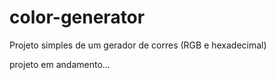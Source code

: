 # color-generator
Projeto simples de um gerador de corres (RGB e hexadecimal)

projeto em andamento...
